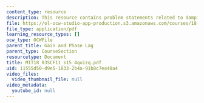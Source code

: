 ```yaml
---
content_type: resource
description: This resource contains problem statements related to damping and amplitude.
file: https://ol-ocw-studio-app-production.s3.amazonaws.com/courses/18-03sc-differential-equations-fall-2011/11555d50d9e518332b4a91b8c7ea48a4_MIT18_03SCF11_s15_4quizq.pdf
file_type: application/pdf
learning_resource_types: []
ocw_type: OCWFile
parent_title: Gain and Phase Lag
parent_type: CourseSection
resourcetype: Document
title: MIT18_03SCF11_s15_4quizq.pdf
uid: 11555d50-d9e5-1833-2b4a-91b8c7ea48a4
video_files:
  video_thumbnail_file: null
video_metadata:
  youtube_id: null
---
```


